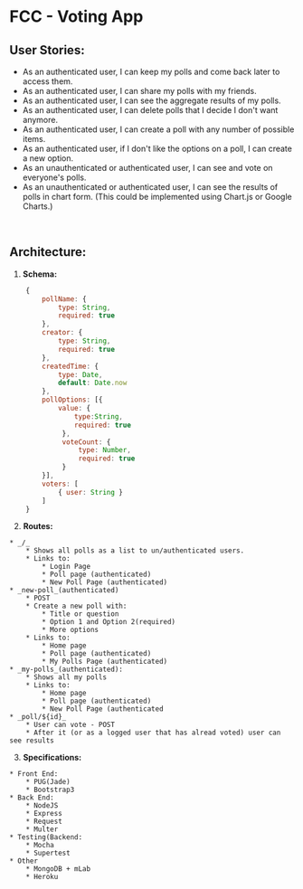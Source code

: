 # FCC - Voting App

## User Stories:
* As an authenticated user, I can keep my polls and come back later to access them.
* As an authenticated user, I can share my polls with my friends.
* As an authenticated user, I can see the aggregate results of my polls.
* As an authenticated user, I can delete polls that I decide I don't want anymore.
* As an authenticated user, I can create a poll with any number of possible items.
* As an authenticated user, if I don't like the options on a poll, I can create a new option.
* As an unauthenticated or authenticated user, I can see and vote on everyone's polls.
* As an unauthenticated or authenticated user, I can see the results of polls in chart form. (This could be implemented using Chart.js or Google Charts.)

&nbsp;

## Architecture:

1. **Schema:**
```javascript 
    {
        pollName: {
            type: String,
            required: true
        },
        creator: {
            type: String,
            required: true
        },
        createdTime: {
            type: Date,
            default: Date.now
        },
        pollOptions: [{
            value: { 
                type:String,
                required: true
             },
             voteCount: {
                 type: Number,
                 required: true
             }
        }],
        voters: [
            { user: String }
        ]
    }
```

&nbsp;
2. **Routes:**

    * _/_
        * Shows all polls as a list to un/authenticated users.
        * Links to:
            * Login Page
            * Poll page (authenticated)
            * New Poll Page (authenticated)
    * _new-poll_(authenticated)
        * POST
        * Create a new poll with:
            * Title or question
            * Option 1 and Option 2(required)
            * More options
        * Links to:
            * Home page
            * Poll page (authenticated)
            * My Polls Page (authenticated)
    * _my-polls_(authenticated):
        * Shows all my polls
        * Links to:
            * Home page
            * Poll page (authenticated)
            * New Poll Page (authenticated
    * _poll/${id}_
        * User can vote - POST
        * After it (or as a logged user that has alread voted) user can see results

&nbsp;
3. **Specifications:**

    * Front End:
        * PUG(Jade)
        * Bootstrap3
    * Back End:
        * NodeJS
        * Express
        * Request
        * Multer
    * Testing(Backend:
        * Mocha
        * Supertest
    * Other
        * MongoDB + mLab
        * Heroku
